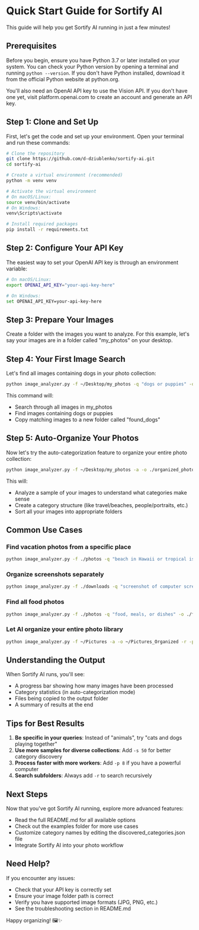 # Quick Start Guide for Sortify AI

This guide will help you get Sortify AI running in just a few minutes!

## Prerequisites

Before you begin, ensure you have Python 3.7 or later installed on your system. You can check your Python version by opening a terminal and running `python --version`. If you don't have Python installed, download it from the official Python website at python.org.

You'll also need an OpenAI API key to use the Vision API. If you don't have one yet, visit platform.openai.com to create an account and generate an API key.

## Step 1: Clone and Set Up

First, let's get the code and set up your environment. Open your terminal and run these commands:

```bash
# Clone the repository
git clone https://github.com/d-dziublenko/sortify-ai.git
cd sortify-ai

# Create a virtual environment (recommended)
python -m venv venv

# Activate the virtual environment
# On macOS/Linux:
source venv/bin/activate
# On Windows:
venv\Scripts\activate

# Install required packages
pip install -r requirements.txt
```

## Step 2: Configure Your API Key

The easiest way to set your OpenAI API key is through an environment variable:

```bash
# On macOS/Linux:
export OPENAI_API_KEY="your-api-key-here"

# On Windows:
set OPENAI_API_KEY=your-api-key-here
```

## Step 3: Prepare Your Images

Create a folder with the images you want to analyze. For this example, let's say your images are in a folder called "my_photos" on your desktop.

## Step 4: Your First Image Search

Let's find all images containing dogs in your photo collection:

```bash
python image_analyzer.py -f ~/Desktop/my_photos -q "dogs or puppies" -o ./found_dogs
```

This command will:

- Search through all images in my_photos
- Find images containing dogs or puppies
- Copy matching images to a new folder called "found_dogs"

## Step 5: Auto-Organize Your Photos

Now let's try the auto-categorization feature to organize your entire photo collection:

```bash
python image_analyzer.py -f ~/Desktop/my_photos -a -o ./organized_photos
```

This will:

- Analyze a sample of your images to understand what categories make sense
- Create a category structure (like travel/beaches, people/portraits, etc.)
- Sort all your images into appropriate folders

## Common Use Cases

### Find vacation photos from a specific place

```bash
python image_analyzer.py -f ./photos -q "beach in Hawaii or tropical island" -o ./hawaii_photos -r
```

### Organize screenshots separately

```bash
python image_analyzer.py -f ./downloads -q "screenshot of computer screen or mobile app" -o ./screenshots
```

### Find all food photos

```bash
python image_analyzer.py -f ./photos -q "food, meals, or dishes" -o ./food_pics -r
```

### Let AI organize your entire photo library

```bash
python image_analyzer.py -f ~/Pictures -a -o ~/Pictures_Organized -r -p 8
```

## Understanding the Output

When Sortify AI runs, you'll see:

- A progress bar showing how many images have been processed
- Category statistics (in auto-categorization mode)
- Files being copied to the output folder
- A summary of results at the end

## Tips for Best Results

1. **Be specific in your queries**: Instead of "animals", try "cats and dogs playing together"
2. **Use more samples for diverse collections**: Add `-s 50` for better category discovery
3. **Process faster with more workers**: Add `-p 8` if you have a powerful computer
4. **Search subfolders**: Always add `-r` to search recursively

## Next Steps

Now that you've got Sortify AI running, explore more advanced features:

- Read the full README.md for all available options
- Check out the examples folder for more use cases
- Customize category names by editing the discovered_categories.json file
- Integrate Sortify AI into your photo workflow

## Need Help?

If you encounter any issues:

- Check that your API key is correctly set
- Ensure your image folder path is correct
- Verify you have supported image formats (JPG, PNG, etc.)
- See the troubleshooting section in README.md

Happy organizing! 🖼️✨

